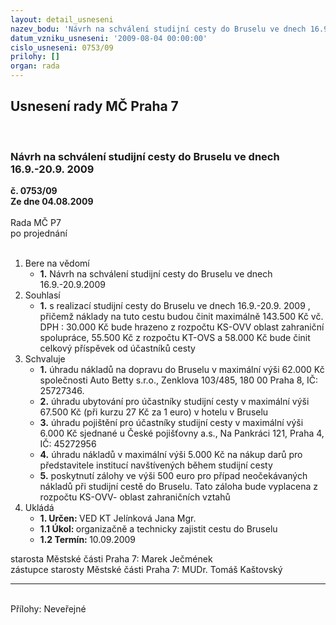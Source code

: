 ```yaml
---
layout: detail_usneseni
nazev_bodu: 'Návrh na schválení studijní cesty do Bruselu ve dnech 16.9.-20.9. 2009 '
datum_vzniku_usneseni: '2009-08-04 00:00:00'
cislo_usneseni: 0753/09
prilohy: []
organ: rada
---
```

<div id="ucUsn_pList" class="usn">
	<span><h2>Usnesení rady MČ Praha 7 </h2>
<br></span><div class="standBody">
<span><h3>Návrh na schválení studijní cesty do Bruselu ve dnech 16.9.-20.9. 2009 </h3></span><div class="center">
		<strong>č. 0753/09</strong><br>
	</div>
<div class="center">
		<strong>Ze dne 04.08.2009</strong><br><br>
	</div>Rada MČ P7<br> po projednání<br><br><ol>
<li>Bere na vědomí<ul><li>
<strong>1.</strong> Návrh na schválení studijní cesty do Bruselu ve dnech 16.9.-20.9.2009 </li></ul>
</li>
<li>Souhlasí<ul><li>
<strong>1.</strong> s realizací studijní cesty do Bruselu ve dnech 16.9.-20.9. 2009 , přičemž náklady na tuto cestu budou činit maximálně 143.500 Kč vč. DPH : 30.000 Kč bude hrazeno z rozpočtu KS-OVV oblast zahraniční spolupráce, 55.500 Kč z rozpočtu KT-OVS a 58.000 Kč bude činit celkový  příspěvek od účastníků cesty </li></ul>
</li>
<li>Schvaluje<ul>
<li>
<strong>1.</strong> úhradu nákladů na dopravu do Bruselu v maximální výši 62.000 Kč společnosti Auto Betty s.r.o., Zenklova 103/485, 180 00 Praha 8, IČ: 25727346. </li>
<li>
<strong>2.</strong> úhradu ubytování pro účastníky studijní cesty v maximální výši 67.500 Kč (při kurzu 27 Kč za 1 euro) v hotelu v Bruselu    </li>
<li>
<strong>3.</strong> úhradu pojištění pro účastníky studijní cesty v maximální výši 6.000 Kč sjednané u České pojišťovny a.s.,  Na Pankráci 121, Praha 4, IČ: 45272956  </li>
<li>
<strong>4.</strong> úhradu nákladů v maximální výši 5.000 Kč na nákup darů pro představitele institucí navštívených během studijní cesty  </li>
<li>
<strong>5.</strong> poskytnutí zálohy ve výši 500 euro pro případ neočekávaných nákladů při studijní cestě do Bruselu. Tato záloha bude vyplacena z rozpočtu KS-OVV- oblast zahraničních vztahů</li>
</ul>
</li>
<li>Ukládá<ul>
<li>
<strong>1. Určen: </strong>VED KT Jelínková Jana Mgr.</li>
<li>
<strong>1.1 Úkol: </strong>organizačně a technicky zajistit cestu do Bruselu </li>
<li>
<strong>1.2 Termín: </strong>10.09.2009</li>
</ul>
</li>
</ol>starosta Městské části Praha 7: Marek Ječmének<br>zástupce starosty Městské části Praha 7: MUDr. Tomáš Kaštovský <hr>
<br>Přílohy: Neveřejné</div>
</div>